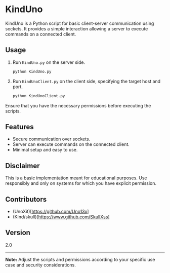 # KindUno

KindUno is a Python script for basic client-server communication using sockets. It provides a simple interaction allowing a server to execute commands on a connected client.

## Usage

1. Run `KindUno.py` on the server side.
    ```bash
    python KindUno.py
    ```

2. Run `KindUnoClient.py` on the client side, specifying the target host and port.
    ```bash
    python KindUnoClient.py
    ```

Ensure that you have the necessary permissions before executing the scripts.

## Features

- Secure communication over sockets.
- Server can execute commands on the connected client.
- Minimal setup and easy to use.

## Disclaimer

This is a basic implementation meant for educational purposes. Use responsibly and only on systems for which you have explicit permission.

## Contributors

- (UnoXit)[https://github.com/Uno13x]
- (Kind/skull)[https://www.github.com/SkullXss]

## Version

2.0

---

**Note:** Adjust the scripts and permissions according to your specific use case and security considerations.
